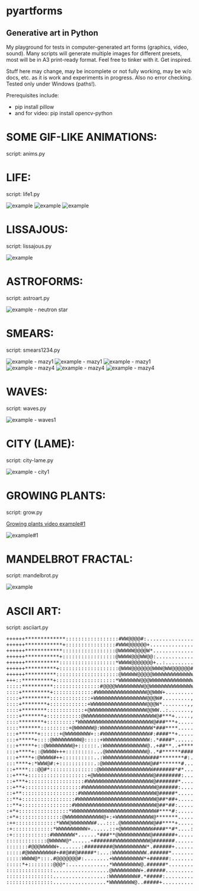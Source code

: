# pyartforms

## Generative art in Python

My playground for tests in computer-generated art forms (graphics, video, sound). 
Many scripts will generate multiple images for different presets, most will be in A3 print-ready format.
Feel free to tinker with it. Get inspired.

Stuff here may change, may be incomplete or not fully working, may be w/o docs, etc. 
as it is work and experiments in progress. Also no error checking. Tested only under Windows (paths!).

Prerequisites include:
- pip install pillow
- and for video: pip install opencv-python


# SOME GIF-LIKE ANIMATIONS:
script: anims.py

# LIFE:
script: life1.py

![example](/examples/life-0001.png?raw=true "Life example")
![example](/examples/life-0003.png?raw=true "Life example")
![example](/examples/life-0007.png?raw=true "Life example")

# LISSAJOUS:
script: lissajous.py

![example](/examples/liss-0003.png?raw=true "Lissajous example")

# ASTROFORMS:
script: astroart.py

![example - neutron star](/examples/zz-04-neutronstar-cir.png?raw=true "Astro example - neutron star")

# SMEARS:
script: smears1234.py

![example - mazy1](/examples/mazy1-4960x3507-01-003.png?raw=true "Smears#1 example")
![example - mazy1](/examples/mazy1-4960x3507-02-003.png?raw=true "Smears#1 example")
![example - mazy1](/examples/mazy1-4960x3507-06-002.png?raw=true "Smears#1 example")
![example - mazy4](/examples/mazy4-4960x3507-01-002.png?raw=true "Smears#4 example")
![example - mazy4](/examples/mazy4-4960x3507-05-003.png?raw=true "Smears#4 example")
![example - mazy4](/examples/mazy4-4960x3507-07-003.png?raw=true "Smears#4 example")

# WAVES:
script: waves.py

![example - waves1](/examples/waves1-4960x3507-03-003.png?raw=true "Waves#1 example")

# CITY (LAME):
script: city-lame.py

![example - city1](/examples/city1-4960x3507-01-001.png?raw=true "City#1 example")

# GROWING PLANTS:
script: grow.py

[Growing plants video example#1](https://www.youtube.com/watch?v=5HrdduqAdVk)

![example#1](/examples/tree0.png?raw=true "Tree example #1")

# MANDELBROT FRACTAL:
script: mandelbrot.py

![example](/examples/mandel-002.png?raw=true "Mandelbrot example")

# ASCII ART:
script: asciiart.py

<pre>
++++++*************:::::::::::::::::#WW@@@@#:..........................,,,,,,,...........
++++++************+::::::::::::::::#WWW@@@@@@+....................,.,,,,,,,,.............
++++++************:::::::::::::::::@WWWWW@@@@W*..................,,,,..,..,,,,...........
++++++***********+:::::::::::::::::@WWWW@@@WW@@:.................,,,,,,,,,,,,,,..........
++++++***********::::::::::::::::::*WWWW@@@@@@@+..:...............,,,,,,,,,,,,...........
++++++**********+:::::::::::::::::::@WWW@@@@@@@WWW@WW@@@@@@#+.....::+:+*#@@@*::++........
++++++**********::::::::::::::::::::@WWWWW@@@@@WWWWWWWWWWWWWWWWWWWWWWWWWWWWWWWWWWWW*.....
+++::**********+:::::::::::::::::::*WWWWWWW@@@WWWWWWWWWWWWWWWWWWWWWWWWWWWW*:**#@WWWW*....
:::::**********:::::::::::::::#@@@@WWWWWWWWW@@WWWWWWWWWWWWWWWWWWWWWW@+.,.........+:......
::::+*********+:::::::::::::#WWWWWWWWWWWWWWWW@@WWW+..........,,,.,,,.....................
::::+*********:::::::::::::+WWWWWWWWWWWWWWWWW@@@W#.........,,,,,,,.......................
::::+********+::::::::::::+WWWWWWWWWWWWWWWWWW@@@W*........,,,,,.,........................
::::+********::::::::::::+@WWWWWWWWWWWWWWWWWW@@WW..:.......,,,...........................
::::+*******+:::::::::::@WWWWWWWWWWWWWWWWWWWWWWW@#***+.....,.............................
::::********+:::::::::*WWWWWWWWWWWWWWWWWWWWWWWW@###***+..................................
::::*******:::::::::+@WWWWWW@:WWWWWWWWWWWWWWWWW*###****...................::++:..........
:::+******+::::::+@WWWWWWWW+::#WWWWWWWWWWWWWWW#:####**+............:+***********+........
:::+*****+::::@WWWWWWWWW@:::::+WWWWWWWWWWWWWWW:.*####*.......:+*********.....:+..........
:::+*****+::@WWWWWWWW@+::::::.:WWWWWWWWWWWWWW@..+##**..+************+....................
:::+****+::@WWWW+++:::::::::...@WWWWWWWWWWWWW@..*#******#####**+.........................
:::+****+:@WWWW#++::::::::::..:WWWWWWWWWWWWWWW###********#:.............................:
:::****+:*WWW@#:+:::::::::::.:@WWWWWWWWWWWWWWW@##*******#...............................:
::+****:::@@#*:::::::::::::::@WWWWWWWWWWWWWWWWW#######*#*...........................:::::
::+***+:::::::::::::::::::+@WWWWWWWWWWWWWWWWWWW@########:.............................:::
::+***+::::::::::::::::::#WWWWWWWWWWWWWWWWWWWWW@#######*..............................:::
::+**+::::::::::::::::::#WWWWWWWWWWWWWWWWWWWWWWW@######:.............................::::
::+**::::::::::::::::::#WWWWWWWWWWWWWWWWWWWWWWWW@#####*.............................:.:::
::**+:::::::::::::::::#WWWWWWWWWWWWWWWWWWWWWWWWW@##*##+.............................:::::
::**+::::::::::::::::#WWWWWWWWWWWWWWWWWWWWWWWWWW@##*##:........:...................::::::
:+*+::::::::::::::::*WWWWWWWWWWWWWWWWWWWWWWWWWWW#****#:........::::::.........:::.:::::::
:+*+::::::::::::::@WWWWWWWWWWWW@+:+WWWWWWWWWWWW@*******......:::::::::........:::::::::::
:++:::::::::::::*WWW@WWWWWWW#...:::.@WWWWWWWWWW@##****+......:::::::::......:::::::::::::
:+:::::::::::::*WWWWWWWWWW+......::+@WWWWWWWWWW####**#*....:::::::::::.......::::::::::::
:+::::::::::::#WWWWWWW*......*###**@WWWWWWWWWW@#######+.....::::::::::.....::::::::::::::
:::::::::::::@WWWWW@*......+#######WWWWWWWWWWW@#######.........::::::::......::::::::::::
:::::::#@@@WWWWW+.......:#########@WWWWWWWWWW*.######+...........::::::...:::::::::::::::
:::::#@WWWWWWWW#+##@##@#####*:...:WWWWWWWWWWW.######*.............::::::...::::::::::::::
:::::WWWW@*:::.#@@@@@@@#:........+WWWWWWWWWW*+######:.............:::::::..::::::::::::::
:::::*+::::::::@@@*:.............*WWWWWWWWW@.######*..............:::::::.:::::::::::::::
:::::::::::::::..................@WWWWWWWWW+.######.................:::::::::::::::::::::
:::::::::::::::.................:WWWWWWWWW#.*#####:.............:::::::::::::::::::::::::
:::::::::::::::.................*WWWWWWWW@..#####+...............::::::::..::::::::::::::
</pre>
